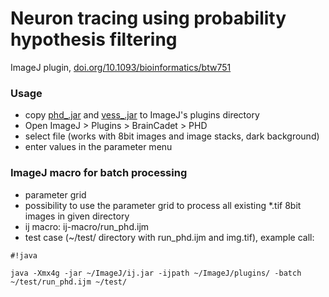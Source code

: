 # Neuron tracing using probability hypothesis filtering #
ImageJ plugin, [doi.org/10.1093/bioinformatics/btw751](https://doi.org/10.1093/bioinformatics/btw751)

### Usage ###
* copy [phd_.jar](https://bitbucket.org/miroslavradojevic/phd/downloads/phd_1.0.0.jar) and [vess_.jar](https://bitbucket.org/miroslavradojevic/vess/downloads/vess_1.0.0.jar) to ImageJ's plugins directory
* Open ImageJ > Plugins > BrainCadet > PHD
* select file (works with 8bit images and image stacks, dark background)
* enter values in the parameter menu

### ImageJ macro for batch processing ###
* parameter grid 
* possibility to use the parameter grid to process all existing *.tif 8bit images in given directory 
* ij macro: ij-macro/run_phd.ijm
* test case (~/test/ directory with run_phd.ijm and img.tif), example call: 
```
#!java

java -Xmx4g -jar ~/ImageJ/ij.jar -ijpath ~/ImageJ/plugins/ -batch ~/test/run_phd.ijm ~/test/
```

